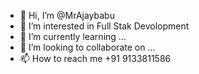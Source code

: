 - 👋 Hi, I’m @MrAjaybabu
- 👀 I’m interested in Full Stak Devolopment
- 🌱 I’m currently learning ...
- 💞️ I’m looking to collaborate on ...
- 📫 How to reach me +91 9133811586

<!---
MrAjaybabu/MrAjaybabu is a ✨ special ✨ repository because its `README.md` (this file) appears on your GitHub profile.
You can click the Preview link to take a look at your changes.
--->
